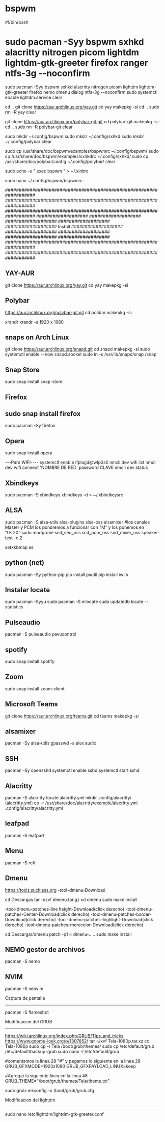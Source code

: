 # bspwm
#!/bin/bash

#	sudo pacman -Syy bspwm sxhkd alacritty nitrogen picom lightdm lightdm-gtk-greeter firefox ranger ntfs-3g --noconfirm

sudo pacman -Syy bspwm sxhkd alacritty nitrogen picom lightdm lightdm-gtk-greeter firefox nemo dmenu dialog ntfs-3g --noconfirm
sudo systemctl enable lightdm.service
clear




cd ..
git clone https://aur.archlinux.org/yay.git
cd yay
makepkg -si
cd ..
sudo rm -R yay
clear



git clone https://aur.archlinux.org/polybar-git.git
cd polybar-git
makepkg -si
cd ..
sudo rm -R polybar-git
clear




sudo mkdir ~/.config/bspwm
sudo mkdir ~/.config/sxhkd
sudo mkdir ~/.config/polybar
clear



sudo cp /usr/share/doc/bspwm/examples/bspwmrc ~/.config/bspwm/
sudo cp /usr/share/doc/bspwm/examples/sxhkdrc ~/.config/sxhkd/
sudo cp /usr/share/doc/polybar/config ~/.config/polybar/
clear


sudo echo -e " exec bspwm " >  ~/.xinitrc

sudo nano ~/.config/bspwm/bspwmrc










###################################################################
###################################################################
###################################################################
###################				###################
###################				###################
###################		Install		###################
###################				###################
###################				###################
###################################################################
###################################################################




YAY-AUR
-----------------------------
git clone https://aur.archlinux.org/yay.git
cd yay
makepkg -si


Polybar
-----------------------------
https://aur.archlinux.org/polybar-git.git
cd polibar
makepkg -si



xrandr
xrandr -s 1920 x 1080



snaps on Arch Linux
-----------------------------
git clone https://aur.archlinux.org/snapd.git
cd snapd
makepkg -si
sudo systemctl enable --now snapd.socket
sudo ln -s /var/lib/snapd/snap /snap


Snap Store
-----------------------------
sudo snap install snap-store



Firefox
-----------------------------
sudo snap install firefox
-----------------------------
sudo pacman -Sy firefox



Opera
-----------------------------
sudo snap install opera





---Para WIFI----
systemctl enable ifplugd@wlp3s0
nmcli dev wifi list
nmcli dev wifi connect 'NOMBRE DE RED' password CLAVE
nmcli dev status

 

Xbindkeys
-----------------------------
sudo pacman -S xbindkeys 
xbindkeys -d > ~/.xbindkeysrc


ALSA
-----------------------------
sudo pacman -S alsa-utils alsa-plugins alsa-oss
alsamixer
#los canales Master y PCM los pondremos a funcionar con "M" y los ponemos en "0<>0"
sudo modprobe snd_seq_oss snd_pcm_oss snd_mixer_oss
speaker-test -c 2


setxkbmap es

python (net)
-----------------------------
sudo pacman -Sy python-pip
pip install psutil
pip install iwlib


Instalar locate
-----------------------------
sudo pacman -Syyu
sudo pacman -S mlocate
sudo updatedb
locate --statistics


Pulseaudio
-----------------------------
pacman -S pulseaudio pavucontrol

spotify
-----------------------------
sudo snap install spotify

Zoom
-----------------------------
sudo snap install zoom-client


Microsoft Teams
-----------------------------
git clone https://aur.archlinux.org/teams.git
cd teams
makepkg -si


alsamixer
-----------------------------
pacman -Sy alsa-utils
gpasswd -a alex audio



SSH
-----------------------------
pacman -Sy opensshd
systemctl enable sshd
systemctl start sshd


Alacritty
-----------------------------
pacman -S alacritty
locate alacritty.yml
mkdir .config/alacritty/   (alacritty.yml)
cp -r /usr/share/doc/alacritty/example/alacritty.yml .config/alacritty/alacritty.yml

leafpad
-----------------------------
pacman -S leafpad



Menu
-----------------------------
pacman -S rofi


Dmenu
-----------------------------  
https://tools.suckless.org
-tool-dmenu-Download

cd Descargas
tar -xzvf dmenu.tar.gz
cd dmenu
sudo make install


-tool-dmenu-patches-line height-Download(click derecho)
-tool-dmenu-patches-Center-Download(click derecho)
-tool-dmenu-patches-border-Download(click derecho)
-tool-dmenu-patches-highlight-Download(click derecho)
-tool-dmenu-patches-morecolor-Download(click derecho)


cd Descargar/dmenu
patch -p1 < dmenu-.....
sudo make install







NEMO gestor de archivos
-----------------------------
pacman -S nemo






NVIM
-----------------------------
pacman -S neovim



Captura de pantalla
_______________________________
pacman -S flameshot







Modificacion del GRUB
_______________________________
https://wiki.archlinux.org/index.php/GRUB/Tips_and_tricks
https://www.gnome-look.org/p/1307852/
tar -Jxvf Tela-1080p.tar.xz
cd Tela-1080p
sudo cp -r Tela /boot/grub/themes/
sudo cp /etc/default/grub /etc/default/backup-grub
sudo nano -l /etc/default/grub

#comentamos la linea 28 "#" y pegamos lo siguiente en la linea 29
GRUB_GFXMODE=1920x1080
GRUB_GFXPAYLOAD_LINUX=keep

#Agregar la siguiente linea en la linea 48
GRUB_THEME="/boot/grub/themes/Tela/theme.txt"

sudo grub-mkconfig -o /boot/grub/grub.cfg






Modificacion del lightdm 
_______________________________
sudo nano /etc/lightdm/lightdm-gtk-greeter.conf



















